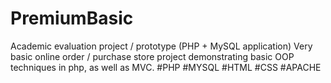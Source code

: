 # PremiumBasic
Academic evaluation project / prototype (PHP + MySQL application)
Very basic online order / purchase store project demonstrating basic OOP techniques in php, as well as MVC.
#PHP #MYSQL #HTML #CSS #APACHE
